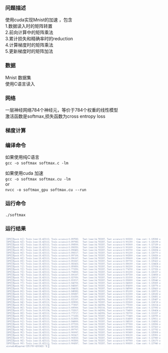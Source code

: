 ### 问题描述
使用cuda实现Mnist的加速 ，包含  
1.数据读入时的矩阵转置  
2.前向计算中的矩阵乘法  
3.累计损失和精确率时的reduction  
4.计算梯度时的矩阵乘法  
5.更新梯度时的矩阵加法  

### 数据
Mnist 数据集  
使用C语言读入  

### 网络
一层神经网络784个神经元，等价于784个权重的线性模型  
激活函数是softmax,损失函数为cross entropy loss

### 梯度计算

### 编译命令
如果使用纯C语言  
`gcc -o softmax softmax.c -lm` 

如果使用cuda 加速  
`gcc -o softmax softmax.cu -lm`   
or  
`nvcc -o softmax_gpu softmax.cu --run`
### 运行命令
`./softmax` 
### 运行结果
![结果](https://raw.githubusercontent.com/yulinlina/Cuda-Note/main/12%20Softmax/gpu%E7%BB%93%E6%9E%9C.png)
